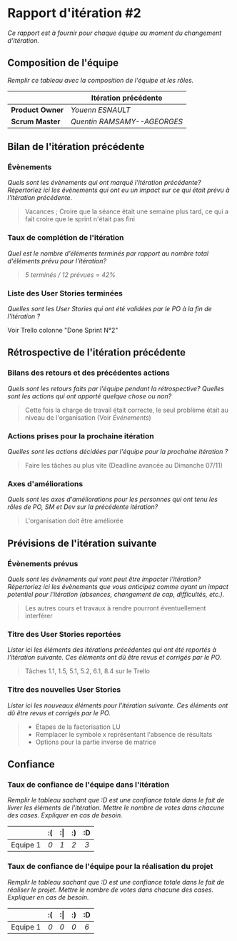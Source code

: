 # Rapport d'itération  #2
*Ce rapport est à fournir pour chaque équipe au moment du changement d'itération.*

## Composition de l'équipe 
*Remplir ce tableau avec la composition de l'équipe et les rôles.*

|  &nbsp;                 | Itération précédente     |
| -------------           |-------------             |
| **Product Owner**      | *Youenn ESNAULT*                        |
| **Scrum Master**        |  *Quentin RAMSAMY--AGEORGES*|

## Bilan de l'itération précédente  
### Évènements 
*Quels sont les évènements qui ont marqué l'itération précédente? Répertoriez ici les évènements qui ont eu un impact sur ce qui était prévu à l'itération précédente.*
> Vacances
> ; Croire que la séance était une semaine plus tard, ce qui a fait croire que le sprint n'était pas fini

### Taux de complétion de l'itération  
*Quel est le nombre d'éléments terminés par rapport au nombre total d'éléments prévu pour l'itération?*
> *5 terminés / 12 prévues = 42%*

### Liste des User Stories terminées
*Quelles sont les User Stories qui ont été validées par le PO à la fin de l'itération ?*

Voir Trello colonne "Done Sprint N°2"

## Rétrospective de l'itération précédente
  
### Bilans des retours et des précédentes actions 
*Quels sont les retours faits par l'équipe pendant la rétrospective? Quelles sont les actions qui ont apporté quelque chose ou non?*
> Cette fois la charge de travail était correcte, le seul problème était au niveau de l'organisation (Voir *Événements*)

### Actions prises pour la prochaine itération
*Quelles sont les actions décidées par l'équipe pour la prochaine itération ?*
> Faire les tâches au plus vite (Deadline avancée au Dimanche 07/11)

 
### Axes d'améliorations 
*Quels sont les axes d'améliorations pour les personnes qui ont tenu les rôles de PO, SM et Dev sur la précédente itération?*
> L'organisation doit être améliorée

## Prévisions de l'itération suivante

### Évènements prévus  

*Quels sont les évènements qui vont peut être impacter l'itération? Répertoriez ici les évènements que vous anticipez comme ayant un impact potentiel pour l'itération (absences, changement de cap, difficultés, etc.).*

> Les autres cours et travaux à rendre pourront éventuellement interférer

### Titre des User Stories reportées

*Lister ici les éléments des itérations précédentes qui ont été reportés à l'itération suivante. Ces éléments ont dû être revus et corrigés par le PO.*

> Tâches 1.1, 1.5, 5.1, 5.2, 6.1, 8.4 sur le Trello

### Titre des nouvelles User Stories  

*Lister ici les nouveaux éléments pour l'itération suivante. Ces éléments ont dû être revus et corrigés par le PO.*

> * Étapes de la factorisation LU
> * Remplacer le symbole x représentant l'absence de résultats
> * Options pour la partie inverse de matrice

## Confiance 

### Taux de confiance de l'équipe dans l'itération

*Remplir le tableau sachant que :D est une confiance totale dans le fait de livrer les éléments de l'itération. Mettre le nombre de votes dans chacune des cases. Expliquer en cas de besoin.*

|          	| :( 	| :&#124; 	| :) 	| :D 	|
|:--------:	|:----:	|:----:	    |:----:	|:----:	|
| Equipe 1 	|  *0* 	|  *1* 	    |  *2* 	|  *3* 	|

### Taux de confiance de l'équipe pour la réalisation du projet

*Remplir le tableau sachant que :D est une confiance totale dans le fait de réaliser le projet. Mettre le nombre de votes dans chacune des cases. Expliquer en cas de besoin.*

|          	| :( 	| :&#124; 	| :) 	| :D 	|
|:--------:	|:----:	|:----:	    |:----:	|:----:	|
| Equipe 1 	|  *0* 	|  *0* 	    |  *0* 	|  *6* 	|
